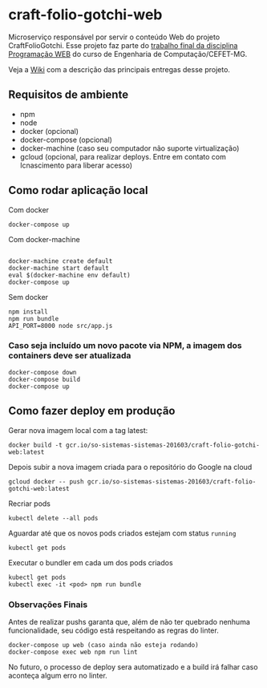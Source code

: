 # craft-folio-gotchi-web

Microserviço responsável por servir o conteúdo Web do projeto CraftFolioGotchi. Esse projeto faz parte do [trabalho final da disciplina Programação WEB](https://github.com/fegemo/cefet-web/tree/master/assignments/project-craftfoliogotchi) do curso de Engenharia de Computação/CEFET-MG.

Veja a [Wiki](https://github.com/SoSistemasSistemas/craft-folio-gotchi-web/wiki) com a descrição das principais entregas desse projeto.

## Requisitos de ambiente

- npm
- node
- docker (opcional)
- docker-compose (opcional)
- docker-machine (caso seu computador não suporte virtualização)
- gcloud (opcional, para realizar deploys. Entre em contato com lcnascimento para liberar acesso)

## Como rodar aplicação local

Com docker
```shell
docker-compose up
```

Com docker-machine
```shell

docker-machine create default
docker-machine start default
eval $(docker-machine env default)
docker-compose up
```

Sem docker

```shell
npm install
npm run bundle
API_PORT=8000 node src/app.js
```

### Caso seja incluído um novo pacote via NPM, a imagem dos containers deve ser atualizada

```shell
docker-compose down
docker-compose build
docker-compose up
```

## Como fazer deploy em produção

Gerar nova imagem local com a tag latest:

```shell
docker build -t gcr.io/so-sistemas-sistemas-201603/craft-folio-gotchi-web:latest
```

Depois subir a nova imagem criada para o repositório do Google na cloud

```shell
gcloud docker -- push gcr.io/so-sistemas-sistemas-201603/craft-folio-gotchi-web:latest
```

Recriar pods

```shell
kubectl delete --all pods
```

Aguardar até que os novos pods criados estejam com status `running`

```shell
kubectl get pods
```

Executar o bundler em cada um dos pods criados

```shell
kubectl get pods
kubectl exec -it <pod> npm run bundle
```

### Observações Finais

Antes de realizar pushs garanta que, além de não ter quebrado nenhuma funcionalidade, seu código está respeitando as regras do linter.

```shell
docker-compose up web (caso ainda não esteja rodando)
docker-compose exec web npm run lint
```

No futuro, o processo de deploy sera automatizado e a build irá falhar caso aconteça algum erro no linter.
